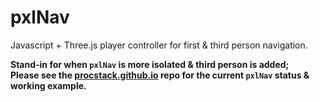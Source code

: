 # pxlNav
Javascript + Three.js player controller for first &amp; third person navigation.

**Stand-in for when `pxlNav` is more isolated &amp; third person is added;**
<br/>**Please see the [procstack.github.io](https://github.com/ProcStack/procstack.github.io) repo for the current `pxlNav` status &amp; working example.**
